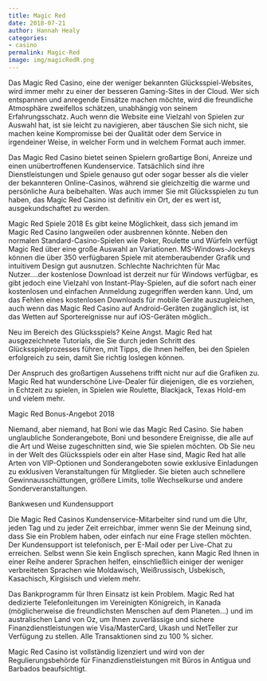 ```yaml
---
title: Magic Red
date: 2018-07-21
author: Hannah Healy
categories:
- casino
permalink: Magic-Red
image: img/magicRedR.png
---
```



Das Magic Red Casino, eine der weniger bekannten Glücksspiel-Websites, wird immer mehr zu einer der besseren Gaming-Sites in der Cloud. Wer sich entspannen und anregende Einsätze machen möchte, wird die freundliche Atmosphäre zweifellos schätzen, unabhängig von seinem Erfahrungsschatz. Auch wenn die Website eine Vielzahl von Spielen zur Auswahl hat, ist sie leicht zu navigieren, aber täuschen Sie sich nicht, sie machen keine Kompromisse bei der Qualität oder dem Service in irgendeiner Weise, in welcher Form und in welchem Format auch immer.

Das Magic Red Casino bietet seinen Spielern großartige Boni, Anreize und einen unübertroffenen Kundenservice. Tatsächlich sind ihre Dienstleistungen und Spiele genauso gut oder sogar besser als die vieler der bekannteren Online-Casinos, während sie gleichzeitig die warme und persönliche Aura beibehalten. Was auch immer Sie mit Glücksspielen zu tun haben, das Magic Red Casino ist definitiv ein Ort, der es wert ist, ausgekundschaftet zu werden.

Magic Red Spiele 2018
Es gibt keine Möglichkeit, dass sich jemand im Magic Red Casino langweilen oder ausbrennen könnte. Neben den normalen Standard-Casino-Spielen wie Poker, Roulette und Würfeln verfügt Magic Red über eine große Auswahl an Variationen. MS-Windows-Jockeys können die über 350 verfügbaren Spiele mit atemberaubender Grafik und intuitivem Design gut ausnutzen. Schlechte Nachrichten für Mac Nutzer....der kostenlose Download ist derzeit nur für Windows verfügbar, es gibt jedoch eine Vielzahl von Instant-Play-Spielen, auf die sofort nach einer kostenlosen und einfachen Anmeldung zugegriffen werden kann. Und, um das Fehlen eines kostenlosen Downloads für mobile Geräte auszugleichen, auch wenn das Magic Red Casino auf Android-Geräten zugänglich ist, ist das Wetten auf Sportereignisse nur auf iOS-Geräten möglich..

Neu im Bereich des Glücksspiels? Keine Angst. Magic Red hat ausgezeichnete Tutorials, die Sie durch jeden Schritt des Glücksspielprozesses führen, mit Tipps, die Ihnen helfen, bei den Spielen erfolgreich zu sein, damit Sie richtig loslegen können.

Der Anspruch des großartigen Aussehens trifft nicht nur auf die Grafiken zu. Magic Red hat wunderschöne Live-Dealer für diejenigen, die es vorziehen, in Echtzeit zu spielen, in Spielen wie Roulette, Blackjack, Texas Hold-em und vielem mehr.

Magic Red Bonus-Angebot 2018

Niemand, aber niemand, hat Boni wie das Magic Red Casino. Sie haben unglaubliche Sonderangebote, Boni und besondere Ereignisse, die alle auf die Art und Weise zugeschnitten sind, wie Sie spielen möchten. Ob Sie neu in der Welt des Glücksspiels oder ein alter Hase sind, Magic Red hat alle Arten von VIP-Optionen und Sonderangeboten sowie exklusive Einladungen zu exklusiven Veranstaltungen für Mitglieder. Sie bieten auch schnellere Gewinnausschüttungen, größere Limits, tolle Wechselkurse und andere Sonderveranstaltungen.

Bankwesen und Kundensupport

Die Magic Red Casinos Kundenservice-Mitarbeiter sind rund um die Uhr, jeden Tag und zu jeder Zeit erreichbar, immer wenn Sie der Meinung sind, dass Sie ein Problem haben, oder einfach nur eine Frage stellen möchten. Der Kundensupport ist telefonisch, per E-Mail oder per Live-Chat zu erreichen. Selbst wenn Sie kein Englisch sprechen, kann Magic Red Ihnen in einer Reihe anderer Sprachen helfen, einschließlich einiger der weniger verbreiteten Sprachen wie Moldawisch, Weißrussisch, Usbekisch, Kasachisch, Kirgisisch und vielem mehr.

Das Bankprogramm für Ihren Einsatz ist kein Problem. Magic Red hat dedizierte Telefonleitungen im Vereinigten Königreich, in Kanada (möglicherweise die freundlichsten Menschen auf dem Planeten...) und im australischen Land von Oz, um Ihnen zuverlässige und sichere Finanzdienstleistungen wie Visa/MasterCard, Ukash und NetTeller zur Verfügung zu stellen. Alle Transaktionen sind zu 100 % sicher.

Magic Red Casino ist vollständig lizenziert und wird von der Regulierungsbehörde für Finanzdienstleistungen mit Büros in Antigua und Barbados beaufsichtigt.  
